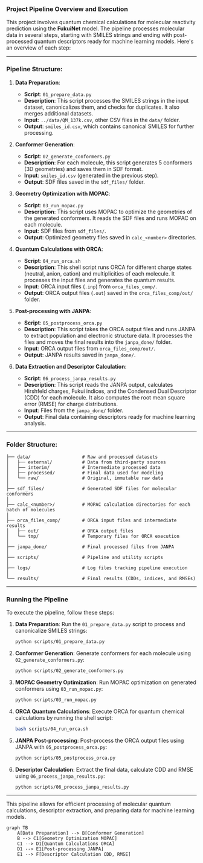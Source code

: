 ### Project Pipeline Overview and Execution

This project involves quantum chemical calculations for molecular reactivity prediction using the **FukuiNet** model. The pipeline processes molecular data in several steps, starting with SMILES strings and ending with post-processed quantum descriptors ready for machine learning models. Here's an overview of each step:

---

### Pipeline Structure:

1. **Data Preparation**:
    - **Script**: `01_prepare_data.py`
    - **Description**: This script processes the SMILES strings in the input dataset, canonicalizes them, and checks for duplicates. It also merges additional datasets.
    - **Input**: `../data/QM_137k.csv`, other CSV files in the `data/` folder.
    - **Output**: `smiles_id.csv`, which contains canonical SMILES for further processing.

2. **Conformer Generation**:
    - **Script**: `02_generate_conformers.py`
    - **Description**: For each molecule, this script generates 5 conformers (3D geometries) and saves them in SDF format.
    - **Input**: `smiles_id.csv` (generated in the previous step).
    - **Output**: SDF files saved in the `sdf_files/` folder.

3. **Geometry Optimization with MOPAC**:
    - **Script**: `03_run_mopac.py`
    - **Description**: This script uses MOPAC to optimize the geometries of the generated conformers. It reads the SDF files and runs MOPAC on each molecule.
    - **Input**: SDF files from `sdf_files/`.
    - **Output**: Optimized geometry files saved in `calc_<number>` directories.

4. **Quantum Calculations with ORCA**:
    - **Script**: `04_run_orca.sh`
    - **Description**: This shell script runs ORCA for different charge states (neutral, anion, cation) and multiplicities of each molecule. It processes the input files and generates the quantum results.
    - **Input**: ORCA input files (`.inp`) from `orca_files_comp/`.
    - **Output**: ORCA output files (`.out`) saved in the `orca_files_comp/out/` folder.

5. **Post-processing with JANPA**:
    - **Script**: `05_postprocess_orca.py`
    - **Description**: This script takes the ORCA output files and runs JANPA to extract population and electronic structure data. It processes the files and moves the final results into the `janpa_done/` folder.
    - **Input**: ORCA output files from `orca_files_comp/out/`.
    - **Output**: JANPA results saved in `janpa_done/`.

6. **Data Extraction and Descriptor Calculation**:
    - **Script**: `06_process_janpa_results.py`
    - **Description**: This script reads the JANPA output, calculates Hirshfeld charges, Fukui indices, and the Condensed Dual Descriptor (CDD) for each molecule. It also computes the root mean square error (RMSE) for charge distributions.
    - **Input**: Files from the `janpa_done/` folder.
    - **Output**: Final data containing descriptors ready for machine learning analysis.

---

### Folder Structure:

```
├── data/                   # Raw and processed datasets
│   ├── external/           # Data from third-party sources
│   ├── interim/            # Intermediate processed data
│   ├── processed/          # Final data used for modeling
│   └── raw/                # Original, immutable raw data
│
├── sdf_files/              # Generated SDF files for molecular conformers
│
├── calc_<number>/          # MOPAC calculation directories for each batch of molecules
│
├── orca_files_comp/        # ORCA input files and intermediate results
│   ├── out/                # ORCA output files
│   └── tmp/                # Temporary files for ORCA execution
│
├── janpa_done/             # Final processed files from JANPA
│
├── scripts/                # Pipeline and utility scripts
│
├── logs/                   # Log files tracking pipeline execution
│
└── results/                # Final results (CDDs, indices, and RMSEs)
```

---

### Running the Pipeline

To execute the pipeline, follow these steps:

1. **Data Preparation**:
    Run the `01_prepare_data.py` script to process and canonicalize SMILES strings:
    ```bash
    python scripts/01_prepare_data.py
    ```

2. **Conformer Generation**:
    Generate conformers for each molecule using `02_generate_conformers.py`:
    ```bash
    python scripts/02_generate_conformers.py
    ```

3. **MOPAC Geometry Optimization**:
    Run MOPAC optimization on generated conformers using `03_run_mopac.py`:
    ```bash
    python scripts/03_run_mopac.py
    ```

4. **ORCA Quantum Calculations**:
    Execute ORCA for quantum chemical calculations by running the shell script:
    ```bash
    bash scripts/04_run_orca.sh
    ```

5. **JANPA Post-processing**:
    Post-process the ORCA output files using JANPA with `05_postprocess_orca.py`:
    ```bash
    python scripts/05_postprocess_orca.py
    ```

6. **Descriptor Calculation**:
    Extract the final data, calculate CDD and RMSE using `06_process_janpa_results.py`:
    ```bash
    python scripts/06_process_janpa_results.py
    ```

---

This pipeline allows for efficient processing of molecular quantum calculations, descriptor extraction, and preparing data for machine learning models.


```mermaid
graph TB
    A[Data Preparation] --> B[Conformer Generation]
    B --> C1[Geometry Optimization MOPAC]
    C1 --> D1[Quantum Calculations ORCA]
    D1 --> E1[Post-processing JANPA]
    E1 --> F[Descriptor Calculation CDD, RMSE]

```
